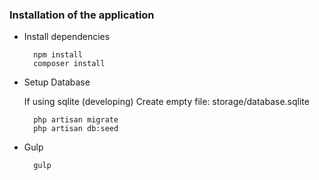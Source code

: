 ### Installation of the application

* Install dependencies

        npm install
        composer install

* Setup Database

	If using sqlite (developing)
	Create empty file:
		storage/database.sqlite
		
        php artisan migrate
        php artisan db:seed

* Gulp

        gulp
